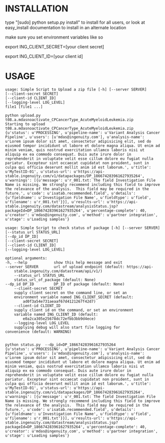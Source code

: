 # INSTALLATION

type "[sudo] python setup.py install" to install for all users, or look at easy_install documentation to install in an alternate location

make sure you set environment variables like so

export ING_CLIENT_SECRET=[your client secret]

export ING_CLIENT_ID=[your client id]

# USAGE
    usage: Simple Script to Upload a zip file [-h] [--server SERVER]
    [--client-secret SECRET]
    [--client-id CLIENT_ID]
    [--logging-level LOG_LEVEL]
    file1 [file1 ...]

    python upload.py t08.a.mdasnoactivate_CPCancerType_AcuteMyeloidLeukemia.zip 
    Starting to upload t08.a.mdasnoactivate_CPCancerType_AcuteMyeloidLeukemia.zip
    {u'status': u'PROCESSING', u'pipeline-name': u'Variant Analysis Cancer Pipeline', u'users': [u'mdas@ingenuity.com'], u'analysis-name': u'Lorem ipsum dolor sit amet, consectetur adipisicing elit, sed do eiusmod tempor incididunt ut labore et dolore magna aliqua. Ut enim ad minim veniam, quis nostrud exercitation ullamco laboris nisi ut aliquip ex ea commodo consequat. Duis aute irure dolor in reprehenderit in voluptate velit esse cillum dolore eu fugiat nulla pariatur. Excepteur sint occaecat cupidatat non proident, sunt in culpa qui officia deserunt mollit anim id est laborum.', u'title': u'MyTestID-01', u'status-url': u'https://api-stable.ingenuity.com/v1/datapackages/DP_186674283961627935264', u'warnings': [{u'message': u'r_001.txt: The field Investigation File Name is missing. We strongly recommend including this field to improve the relevance of the analysis.  This field may be required in the future.', u'code': u'isatab.recommended.field', u'details': {u'fieldname': u'Investigation File Name', u'fieldtype': u'field', u'filename': u'r_001.txt'}}], u'results-url': u'https://api-stable.ingenuity.com/datastream/analysisStatus.jsp?packageId=DP_186674283961627935264', u'percentage-complete': 40, u'creator': u'mdas@ingenuity.com', u'method': u'partner integration', u'stage': u'Loading samples'}

    usage: Simple Script to check status of package [-h] [--server SERVER]
    [--status_url STATUS_URL]
    [--dp_id DP_ID]
    [--client-secret SECRET]
    [--client-id CLIENT_ID]
    [--logging-level LOG_LEVEL]

    optional arguments:
    -h, --help            show this help message and exit
    --server SERVER       url of upload endpoint (default: https://api-
        stable.ingenuity.com/datastream/api/v1/)
        --status_url STATUS_URL
        status_url_of_package (default: None)
    --dp_id DP_ID         DP_ID of package (default: None)
        --client-secret SECRET
        supply client secret on the command line, or set an
        environment variable named ING_CLIENT_SECRET (default:
            ad0f3a54e731aeaaf67d4121267f42d7)
        --client-id CLIENT_ID
        supply client id on the command, or set an environment
        variable named ING_CLIENT_ID (default:
            e0a2ca305e25678dc72efbb3bb9d4ece)
        --logging-level LOG_LEVEL
        supplying debug will also start file logging for
    convenience (default: WARNING)


    python status.py  --dp_id=DP_186674283961627935264
    {u'status': u'PROCESSING', u'pipeline-name': u'Variant Analysis Cancer Pipeline', u'users': [u'mdas@ingenuity.com'], u'analysis-name': u'Lorem ipsum dolor sit amet, consectetur adipisicing elit, sed do eiusmod tempor incididunt ut labore et dolore magna aliqua. Ut enim ad minim veniam, quis nostrud exercitation ullamco laboris nisi ut aliquip ex ea commodo consequat. Duis aute irure dolor in reprehenderit in voluptate velit esse cillum dolore eu fugiat nulla pariatur. Excepteur sint occaecat cupidatat non proident, sunt in culpa qui officia deserunt mollit anim id est laborum.', u'title': u'MyTestID-01', u'status-url': u'https://api-stable.ingenuity.com/v1/datapackages/DP_186674283961627935264', u'warnings': [{u'message': u'r_001.txt: The field Investigation File Name is missing. We strongly recommend including this field to improve the relevance of the analysis.  This field may be required in the future.', u'code': u'isatab.recommended.field', u'details': {u'fieldname': u'Investigation File Name', u'fieldtype': u'field', u'filename': u'r_001.txt'}}], u'results-url': u'https://api-stable.ingenuity.com/datastream/analysisStatus.jsp?packageId=DP_186674283961627935264', u'percentage-complete': 40, u'creator': u'mdas@ingenuity.com', u'method': u'partner integration', u'stage': u'Loading samples'}
